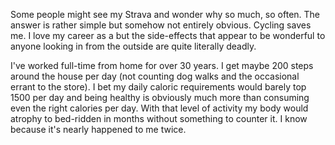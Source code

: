 Some people might see my Strava and wonder why so much, so often. The answer is rather simple but somehow not entirely obvious. Cycling saves me. I love my career as a  but the side-effects that appear to be wonderful to anyone looking in from the outside are quite literally deadly.

I've worked full-time from home for over 30 years. I get maybe 200 steps around the house per day (not counting dog walks and the occasional errant to the store). I bet my daily caloric requirements would barely top 1500 per day and being healthy is obviously much more than consuming even the right calories per day. With that level of activity my body would atrophy to bed-ridden in months without something to counter it. I know because it's nearly happened to me twice.



